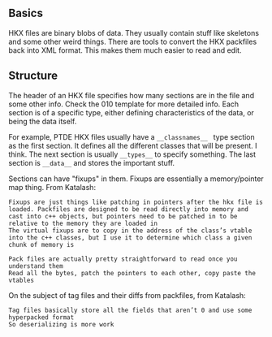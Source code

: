 ## Basics
HKX files are binary blobs of data. They usually contain stuff like skeletons and some other weird things. There are tools to convert the HKX packfiles back into XML format. This makes them much easier to read and edit.

## Structure
The header of an HKX file specifies how many sections are in the file and some other info. Check the 010 template for more detailed info. Each section is of a specific type, either defining characteristics of the data, or being the data itself. 

For example, PTDE HKX files usually have a `__classnames__ ` type section as the first section. It defines all the different classes that will be present. I think. The next section is usually `__types__` to specify something. The last section is `__data__` and stores the important stuff.

Sections can have "fixups" in them. Fixups are essentially a memory/pointer map thing. From Katalash:
```
Fixups are just things like patching in pointers after the hkx file is loaded. Packfiles are designed to be read directly into memory and cast into c++ objects, but pointers need to be patched in to be relative to the memory they are loaded in
The virtual fixups are to copy in the address of the class’s vtable into the c++ classes, but I use it to determine which class a given chunk of memory is

Pack files are actually pretty straightforward to read once you understand them
Read all the bytes, patch the pointers to each other, copy paste the vtables
```

On the subject of tag files and their diffs from packfiles, from Katalash:
```
Tag files basically store all the fields that aren’t 0 and use some hyperpacked format
So deserializing is more work
```